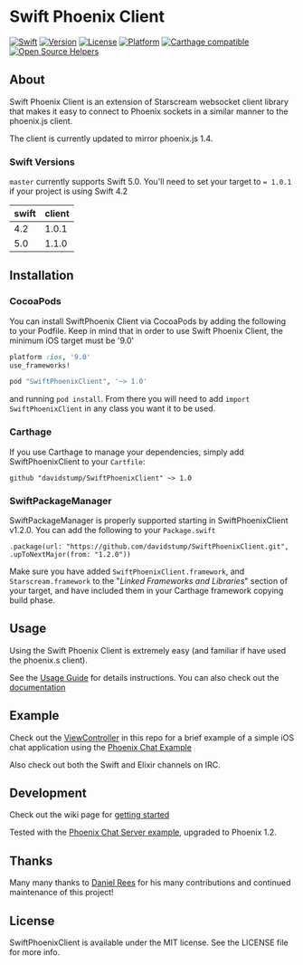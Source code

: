 # Swift Phoenix Client

[![Swift](https://img.shields.io/badge/Swift-5.0-orange.svg?style=flat)](https://swift.org/)
[![Version](https://img.shields.io/cocoapods/v/SwiftPhoenixClient.svg?style=flat)](http://cocoapods.org/pods/SwiftPhoenixClient)
[![License](https://img.shields.io/cocoapods/l/SwiftPhoenixClient.svg?style=flat)](http://cocoapods.org/pods/SwiftPhoenixClient)
[![Platform](https://img.shields.io/cocoapods/p/SwiftPhoenixClient.svg?style=flat)](http://cocoapods.org/pods/SwiftPhoenixClient)
[![Carthage compatible](https://img.shields.io/badge/Carthage-compatible-4BC51D.svg?style=flat)](https://github.com/Carthage/Carthage)
[![Open Source Helpers](https://www.codetriage.com/davidstump/swiftphoenixclient/badges/users.svg)](https://www.codetriage.com/davidstump/swiftphoenixclient)

## About
Swift Phoenix Client is an extension of Starscream websocket client library
that makes it easy to connect to Phoenix sockets in a similar manner to the
phoenix.js client.

The client is currently updated to mirror phoenix.js 1.4.

### Swift Versions
`master` currently supports Swift 5.0. You'll need to set your target to `= 1.0.1` if your project is using Swift 4.2

| swift | client |
|-------|--------|
| 4.2   | 1.0.1  |
| 5.0   | 1.1.0  |



## Installation

### CocoaPods

You can install SwiftPhoenix Client via CocoaPods by adding the following to your
Podfile. Keep in mind that in order to use Swift Phoenix Client, the minimum iOS
target must be '9.0'

```RUBY
platform :ios, '9.0'
use_frameworks!

pod "SwiftPhoenixClient", '~> 1.0'
```

and running `pod install`. From there you will need to add `import SwiftPhoenixClient` in any class you want it to be used.

### Carthage

If you use Carthage to manage your dependencies, simply add
SwiftPhoenixClient to your `Cartfile`:

```
github "davidstump/SwiftPhoenixClient" ~> 1.0
```

### SwiftPackageManager

SwiftPackageManager is properly supported starting in SwiftPhoenixClient v1.2.0. You can add the following to your `Package.swift`

```
.package(url: "https://github.com/davidstump/SwiftPhoenixClient.git", .upToNextMajor(from: "1.2.0"))
```


Make sure you have added `SwiftPhoenixClient.framework`, and `Starscream.framework` to the "_Linked Frameworks and Libraries_" section of your target, and have included them in your Carthage framework copying build phase.

## Usage

Using the Swift Phoenix Client is extremely easy (and familiar if have used the phoenix.s client).

See the [Usage Guide](https://github.com/davidstump/SwiftPhoenixClient/wiki/Usage-Guide) for details instructions. You can also check out the [documentation](http://davidstump.github.io/SwiftPhoenixClient/)


## Example

Check out the [ViewController](https://github.com/davidstump/SwiftPhoenixClient/blob/master/Example/ChatExample/ViewController.swift) in this repo for a brief example of a simple iOS chat application using the [Phoenix Chat Example](https://github.com/chrismccord/phoenix_chat_example)

Also check out both the Swift and Elixir channels on IRC.

## Development

Check out the wiki page for [getting started](https://github.com/davidstump/SwiftPhoenixClient/wiki/Contributing)

Tested with the [Phoenix Chat Server example](https://github.com/chrismccord/phoenix_chat_example), upgraded to Phoenix 1.2.

## Thanks

Many many thanks to [Daniel Rees](https://github.com/dsrees) for his many contributions and continued maintenance of this project!

## License

SwiftPhoenixClient is available under the MIT license. See the LICENSE file for more info.
